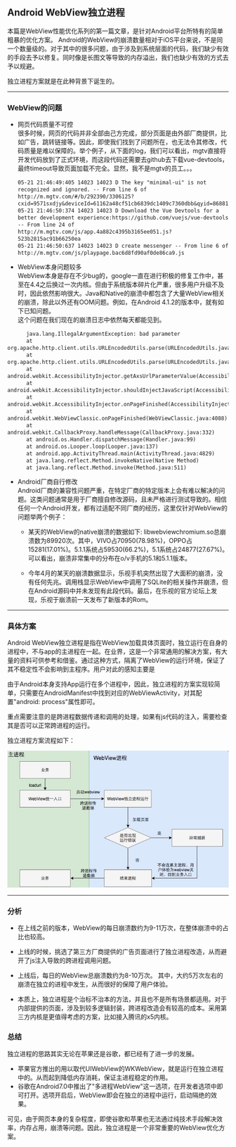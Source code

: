 ## Android WebView独立进程
本篇是WebView性能优化系列的第一篇文章，是针对Android平台所特有的简单粗暴的优化方案。
Android的WebView的崩溃数量相对于iOS平台来说，不是同一个数量级的。对于其中的很多问题，由于涉及到系统层面的代码，我们缺少有效的手段去予以修复。同时像是长图文等导致的内存溢出，我们也缺少有效的方式去予以规避。  

  独立进程方案就是在此种背景下诞生的。
- - -
### WebView的问题
- 网页代码质量不可控  
很多时候，网页的代码并非全部由己方完成，部分页面是由外部厂商提供，比如广告，跳转链接等。因此，即使我们找到了问题所在，也无法令其修改，代码质量是难以保障的。举个例子，从下面的log，我们可以看出，mgtv直接将开发代码放到了正式环境，而这段代码还需要去github去下载vue-devtools，最终timeout导致页面加载不完全。显然，我不是mgtv的员工。。。

      05-21 21:46:49:405 14023 14023 D The key "minimal-ui" is not recognized and ignored. -- From line 6 of http://m.mgtv.com/#/b/292390/3306125?cxid=9571sxdjy&deviceId=61162a48cf51cb6839dc1409c7360dbb&qyid=868819022170454&platform=GPhone&network=1&ov=4.4.3&location=118.196877,24.526222&src=android&ref=  
      05-21 21:46:50:374 14023 14023 D Download the Vue Devtools for a better development experience:https://github.com/vuejs/vue-devtools -- From line 24 of http://m.mgtv.com/js/app.4a882c4395b3165ee051.js?523b2815ac91b66250ea  
      05-21 21:46:50:637 14023 14023 D create messenger -- From line 6 of http://m.mgtv.com/js/playpage.bac6d8fd90af0de86ca9.js
- WebView本身问题较多  
WebView本身是存在不少bug的，google一直在进行积极的修复工作中，甚至在4.4之后换过一次内核。但由于系统版本碎片化严重，很多用户升级不及时，因此依然影响很大。Java和Native的崩溃中都包含了大量WebView相关的崩溃，除此以外还有OOM问题。例如，在Android 4.1.2的版本中，就有如下已知问题。  
这个问题在我们现在的崩溃日志中依然每天都能见到。
```
      java.lang.IllegalArgumentException: bad parameter
      at org.apache.http.client.utils.URLEncodedUtils.parse(URLEncodedUtils.java:139)
      at org.apache.http.client.utils.URLEncodedUtils.parse(URLEncodedUtils.java:76)
      at android.webkit.AccessibilityInjector.getAxsUrlParameterValue(AccessibilityInjector.java:412)
      at android.webkit.AccessibilityInjector.shouldInjectJavaScript(AccessibilityInjector.java:327)
      at android.webkit.AccessibilityInjector.onPageFinished(AccessibilityInjector.java:286)
      at android.webkit.WebViewClassic.onPageFinished(WebViewClassic.java:4088)
      at android.webkit.CallbackProxy.handleMessage(CallbackProxy.java:332)
      at android.os.Handler.dispatchMessage(Handler.java:99)
      at android.os.Looper.loop(Looper.java:137)
      at android.app.ActivityThread.main(ActivityThread.java:4829)
      at java.lang.reflect.Method.invokeNative(Native Method)
      at java.lang.reflect.Method.invoke(Method.java:511)
```
- Android厂商自行修改  
Android厂商的兼容性问题严重，在特定厂商的特定版本上会有难以解决的问题。这类问题通常是用于厂商擅自修改源码，且未严格进行测试导致的。相信任何一个Android开发，都有过适配不同厂商的经历，这里仅针对WebView的问题举两个例子：  
  - 某天的WebView的native崩溃的数据如下: libwebviewchromium.so总崩溃数为89920次。其中，VIVO占70950(78.98%)，OPPO占15281(17.01%)。5.1.1系统占59530(66.2%)，5.1系统占24877(27.67%)。可以看出，崩溃非常集中的分布在o/v手机的5.1和5.1.1版本。

  - 今年4月的某天的崩溃数据显示，乐视手机突然出现了大面积的崩溃，没有任何先兆。调用栈显示WebView中调用了SQLite的相关操作并崩溃，但在Android源码中并未发现有此段代码。最后，在乐视的官方论坛上发现，乐视于崩溃前一天发布了新版本的Rom。
- - -
### 具体方案
Android WebView独立进程是指在WebView加载具体页面时，独立运行在自身的进程中，不与app的主进程在一起。在业界，这是一个非常通用的解决方案，有大量的资料可供参考和借鉴。通过这种方式，隔离了WebView的运行环境，保证了其不稳定性不会影响到主程序。用户对此的感知主要是

由于Android本身支持App运行在多个进程中，因此，独立进程的方案实现较简单，只需要在AndroidManifest中找到对应的WebViewActivity，对其配置"android: process"属性即可。    

重点需要注意的是跨进程数据传递和调用的处理，如果有js代码的注入，需要检查其是否可以正常跨进程的运行。

独立进程方案流程如下：  

![独立进程方案](./pic/1-1.png)
- - -
### 分析

- 在上线之前的版本，WebView的每日崩溃数约为9-11万次，在整体崩溃中的占比也较高。

- 上线的时候，挑选了第三方厂商提供的广告页面进行了独立进程改造，从而避开了js注入导致的跨进程调用问题。

- 上线后，每日的WebView总崩溃数约为8-10万次。 其中，大约5万次左右的崩溃在独立的进程中发生，从而很好的保障了用户体验。

- 本质上，独立进程是个治标不治本的方法，并且也不是所有场景都适用。对于内部提供的页面，涉及到较多逻辑封装，跨进程改造会有较高的成本。采用第三方内核是更值得考虑的方案，比如接入腾讯的x5内核。

### 总结
独立进程的思路其实无论在苹果还是谷歌，都已经有了进一步的发展。
- 苹果官方推出的用以取代UIWebView的WKWebView，就是运行在独立进程中的。从而起到降低内存消耗，保证主进程稳定的作用。
- 谷歌在Android7.0中推出了"多进程WebView"这一选项，在开发者选项中即可打开。选项开启后，WebView即会在独立的进程中运行，启动隔绝的效果。  

可见，由于网页本身的复杂程度，即使谷歌和苹果也无法通过纯技术手段解决效率，内存占用，崩溃等问题。因此，独立进程是一个非常重要的WebView优化方案。
